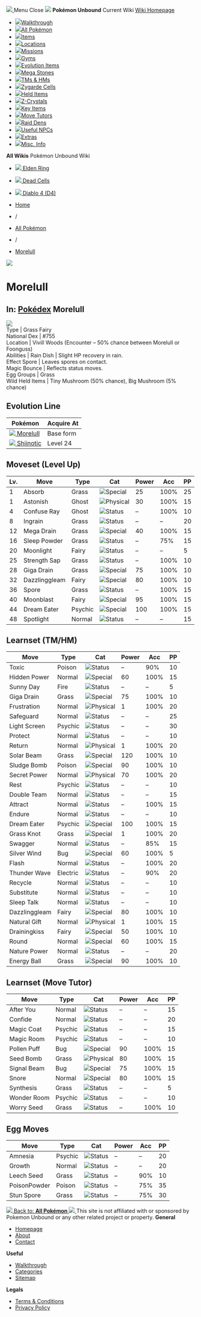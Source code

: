 [ ![](https://static.unboundwiki.com/wp-content/assets/images/2024/07/unbound-game-logo-x50.png) ](https://unboundwiki.com/pokemon/morelull/<https:/unboundwiki.com/>)
Menu Close
![](https://static.unboundwiki.com/wp-content/assets/images/2024/07/pokemon-unbound-frozen-heights-game-icon.jpg)
**Pokémon Unbound**
Current Wiki
[ Wiki Homepage ](https://unboundwiki.com/pokemon/morelull/<https:/unboundwiki.com/>)
  * [![](https://static.unboundwiki.com/wp-content/assets/images/2024/07/unbound-walkthrough-start-preview.jpg)Walkthrough](https://unboundwiki.com/pokemon/morelull/<https:/unboundwiki.com/walkthrough/>)
  * [![](https://static.unboundwiki.com/wp-content/assets/images/2024/07/pokemon-unbound-lab-exterior-150x150.jpg)All Pokémon](https://unboundwiki.com/pokemon/morelull/<https:/unboundwiki.com/pokemon/>)
  * [![](https://static.unboundwiki.com/wp-content/assets/images/2024/07/items-market-150x150.jpg)Items](https://unboundwiki.com/pokemon/morelull/<https:/unboundwiki.com/items/>)
  * [![](https://static.unboundwiki.com/wp-content/assets/images/2024/08/world-map-pokemon-unbound.jpg)Locations](https://unboundwiki.com/pokemon/morelull/<https:/unboundwiki.com/locations/>)
  * [![](https://static.unboundwiki.com/wp-content/assets/images/2024/07/missions-icon-150x150.jpg)Missions](https://unboundwiki.com/pokemon/morelull/<https:/unboundwiki.com/missions/>)
  * [![](https://static.unboundwiki.com/wp-content/assets/images/2024/12/exterior-crater-town-gym-200x200.jpg)Gyms](https://unboundwiki.com/pokemon/morelull/<https:/unboundwiki.com/gyms/>)
  * [![](https://static.unboundwiki.com/wp-content/assets/images/2024/08/evolutionary-items.jpg)Evolution Items](https://unboundwiki.com/pokemon/morelull/<https:/unboundwiki.com/items/evolution-items/>)
  * [![](https://static.unboundwiki.com/wp-content/assets/images/2024/07/mega-stone-150x150.jpg)Mega Stones](https://unboundwiki.com/pokemon/morelull/<https:/unboundwiki.com/mega-stones/>)
  * [![](https://static.unboundwiki.com/wp-content/assets/images/2024/07/tmloc-150x150.png)TMs & HMs](https://unboundwiki.com/pokemon/morelull/<https:/unboundwiki.com/tms-hms/>)
  * [![](https://static.unboundwiki.com/wp-content/assets/images/2024/08/zygarde-house.jpg)Zygarde Cells](https://unboundwiki.com/pokemon/morelull/<https:/unboundwiki.com/items/zygarde-cells/>)
  * [![](https://static.unboundwiki.com/wp-content/assets/images/2024/10/helditems-endgame-shop-200x200.jpg)Held Items](https://unboundwiki.com/pokemon/morelull/<https:/unboundwiki.com/items/held-items/>)
  * [![](https://static.unboundwiki.com/wp-content/assets/images/2024/08/zcrystals-listing-preview.jpg)Z-Crystals](https://unboundwiki.com/pokemon/morelull/<https:/unboundwiki.com/z-crystals/>)
  * [![](https://static.unboundwiki.com/wp-content/assets/images/2024/08/cube.jpg)Key Items](https://unboundwiki.com/pokemon/morelull/<https:/unboundwiki.com/items/key-items/>)
  * [![](https://static.unboundwiki.com/wp-content/assets/images/2024/09/move-tutors-preview.jpg)Move Tutors](https://unboundwiki.com/pokemon/morelull/<https:/unboundwiki.com/misc-info/move-tutors/>)
  * [![](https://static.unboundwiki.com/wp-content/assets/images/2024/10/raid-den-area-pokemon-unbound-lightv.jpg)Raid Dens](https://unboundwiki.com/pokemon/morelull/<https:/unboundwiki.com/raid-dens/>)
  * [![](https://static.unboundwiki.com/wp-content/assets/images/2024/11/useful-npc-preview-200x200.jpg)Useful NPCs](https://unboundwiki.com/pokemon/morelull/<https:/unboundwiki.com/misc-info/useful-npcs/>)
  * [![](https://static.unboundwiki.com/wp-content/assets/images/2024/10/kyurem-unbound-sidequest-200x200.jpg)Extras](https://unboundwiki.com/pokemon/morelull/<https:/unboundwiki.com/extras/>)
  * [![](https://static.unboundwiki.com/wp-content/assets/images/2024/08/dehara-mart.png)Misc. Info](https://unboundwiki.com/pokemon/morelull/<https:/unboundwiki.com/misc-info/>)


**All Wikis**
Pokémon Unbound Wiki
  * [ ![](https://unboundwiki.com/wp-content/themes/stratswiki/assets/img/wiki/elden-ring.png) Elden Ring ](https://unboundwiki.com/pokemon/morelull/<#>)
  * [ ![](https://unboundwiki.com/wp-content/themes/stratswiki/assets/img/wiki/dead-cells.jpg) Dead Cells ](https://unboundwiki.com/pokemon/morelull/<#>)
  * [ ![](https://unboundwiki.com/wp-content/themes/stratswiki/assets/img/wiki/diablo.png) Diablo 4 (D4) ](https://unboundwiki.com/pokemon/morelull/<#>)


  * [ Home ](https://unboundwiki.com/pokemon/morelull/<https:/unboundwiki.com/>)
  * /
  * [ All Pokémon ](https://unboundwiki.com/pokemon/morelull/<https:/unboundwiki.com/pokemon/>)
  * /
  * [ Morelull ](https://unboundwiki.com/pokemon/morelull/<https:/unboundwiki.com/pokemon/morelull/>)

![](https://static.unboundwiki.com/wp-content/assets/images/2024/12/morelull-scaled-1.png)
# Morelull
In: [Pokédex](https://unboundwiki.com/pokemon/morelull/<https:/unboundwiki.com/category/pokedex/>)
Morelull  
---  
![](https://static.unboundwiki.com/wp-content/assets/sprites/pokemon/morelull.png)  
Type | Grass Fairy  
National Dex | #755  
Location | Vivill Woods (Encounter – 50% chance between Morelull or Foonguss)  
Abilities | Rain Dish | Slight HP recovery in rain.  
Effect Spore | Leaves spores on contact.  
Magic Bounce | Reflects status moves.  
Egg Groups | Grass  
Wild Held Items | Tiny Mushroom (50% chance), Big Mushroom (5% chance)  
## Evolution Line
Pokémon | Acquire At  
---|---  
[![](https://static.unboundwiki.com/wp-content/assets/sprites/pokemon/morelull.png) Morelull](https://unboundwiki.com/pokemon/morelull/<https:/unboundwiki.com/pokemon/morelull/>) | Base form  
[![](https://static.unboundwiki.com/wp-content/assets/sprites/pokemon/shiinotic.png) Shiinotic](https://unboundwiki.com/pokemon/morelull/<https:/unboundwiki.com/pokemon/shiinotic/>) | Level 24  
## Moveset (Level Up)
Lv. | Move | Type | Cat | Power | Acc | PP  
---|---|---|---|---|---|---  
1 | Absorb | Grass | ![Special](https://static.unboundwiki.com/wp-content/assets/icons/ui/special.png) | 25 | 100% | 25  
1 | Astonish | Ghost | ![Physical](https://static.unboundwiki.com/wp-content/assets/icons/ui/physical.png) | 30 | 100% | 15  
4 | Confuse Ray | Ghost | ![Status](https://static.unboundwiki.com/wp-content/assets/icons/ui/status.png) | – | 100% | 10  
8 | Ingrain | Grass | ![Status](https://static.unboundwiki.com/wp-content/assets/icons/ui/status.png) | – | – | 20  
12 | Mega Drain | Grass | ![Special](https://static.unboundwiki.com/wp-content/assets/icons/ui/special.png) | 40 | 100% | 15  
16 | Sleep Powder | Grass | ![Status](https://static.unboundwiki.com/wp-content/assets/icons/ui/status.png) | – | 75% | 15  
20 | Moonlight | Fairy | ![Status](https://static.unboundwiki.com/wp-content/assets/icons/ui/status.png) | – | – | 5  
25 | Strength Sap | Grass | ![Status](https://static.unboundwiki.com/wp-content/assets/icons/ui/status.png) | – | 100% | 10  
28 | Giga Drain | Grass | ![Special](https://static.unboundwiki.com/wp-content/assets/icons/ui/special.png) | 75 | 100% | 10  
32 | Dazzlinggleam | Fairy | ![Special](https://static.unboundwiki.com/wp-content/assets/icons/ui/special.png) | 80 | 100% | 10  
36 | Spore | Grass | ![Status](https://static.unboundwiki.com/wp-content/assets/icons/ui/status.png) | – | 100% | 15  
40 | Moonblast | Fairy | ![Special](https://static.unboundwiki.com/wp-content/assets/icons/ui/special.png) | 95 | 100% | 15  
44 | Dream Eater | Psychic | ![Special](https://static.unboundwiki.com/wp-content/assets/icons/ui/special.png) | 100 | 100% | 15  
48 | Spotlight | Normal | ![Status](https://static.unboundwiki.com/wp-content/assets/icons/ui/status.png) | – | – | 15  
## Learnset (TM/HM)
Move | Type | Cat | Power | Acc | PP  
---|---|---|---|---|---  
Toxic | Poison | ![Status](https://static.unboundwiki.com/wp-content/assets/icons/ui/status.png) | – | 90% | 10  
Hidden Power | Normal | ![Special](https://static.unboundwiki.com/wp-content/assets/icons/ui/special.png) | 60 | 100% | 15  
Sunny Day | Fire | ![Status](https://static.unboundwiki.com/wp-content/assets/icons/ui/status.png) | – | – | 5  
Giga Drain | Grass | ![Special](https://static.unboundwiki.com/wp-content/assets/icons/ui/special.png) | 75 | 100% | 10  
Frustration | Normal | ![Physical](https://static.unboundwiki.com/wp-content/assets/icons/ui/physical.png) | 1 | 100% | 20  
Safeguard | Normal | ![Status](https://static.unboundwiki.com/wp-content/assets/icons/ui/status.png) | – | – | 25  
Light Screen | Psychic | ![Status](https://static.unboundwiki.com/wp-content/assets/icons/ui/status.png) | – | – | 30  
Protect | Normal | ![Status](https://static.unboundwiki.com/wp-content/assets/icons/ui/status.png) | – | – | 10  
Return | Normal | ![Physical](https://static.unboundwiki.com/wp-content/assets/icons/ui/physical.png) | 1 | 100% | 20  
Solar Beam | Grass | ![Special](https://static.unboundwiki.com/wp-content/assets/icons/ui/special.png) | 120 | 100% | 10  
Sludge Bomb | Poison | ![Special](https://static.unboundwiki.com/wp-content/assets/icons/ui/special.png) | 90 | 100% | 10  
Secret Power | Normal | ![Physical](https://static.unboundwiki.com/wp-content/assets/icons/ui/physical.png) | 70 | 100% | 20  
Rest | Psychic | ![Status](https://static.unboundwiki.com/wp-content/assets/icons/ui/status.png) | – | – | 10  
Double Team | Normal | ![Status](https://static.unboundwiki.com/wp-content/assets/icons/ui/status.png) | – | – | 15  
Attract | Normal | ![Status](https://static.unboundwiki.com/wp-content/assets/icons/ui/status.png) | – | 100% | 15  
Endure | Normal | ![Status](https://static.unboundwiki.com/wp-content/assets/icons/ui/status.png) | – | – | 10  
Dream Eater | Psychic | ![Special](https://static.unboundwiki.com/wp-content/assets/icons/ui/special.png) | 100 | 100% | 15  
Grass Knot | Grass | ![Special](https://static.unboundwiki.com/wp-content/assets/icons/ui/special.png) | 1 | 100% | 20  
Swagger | Normal | ![Status](https://static.unboundwiki.com/wp-content/assets/icons/ui/status.png) | – | 85% | 15  
Silver Wind | Bug | ![Special](https://static.unboundwiki.com/wp-content/assets/icons/ui/special.png) | 60 | 100% | 5  
Flash | Normal | ![Status](https://static.unboundwiki.com/wp-content/assets/icons/ui/status.png) | – | 100% | 20  
Thunder Wave | Electric | ![Status](https://static.unboundwiki.com/wp-content/assets/icons/ui/status.png) | – | 90% | 20  
Recycle | Normal | ![Status](https://static.unboundwiki.com/wp-content/assets/icons/ui/status.png) | – | – | 10  
Substitute | Normal | ![Status](https://static.unboundwiki.com/wp-content/assets/icons/ui/status.png) | – | – | 10  
Sleep Talk | Normal | ![Status](https://static.unboundwiki.com/wp-content/assets/icons/ui/status.png) | – | – | 10  
Dazzlinggleam | Fairy | ![Special](https://static.unboundwiki.com/wp-content/assets/icons/ui/special.png) | 80 | 100% | 10  
Natural Gift | Normal | ![Physical](https://static.unboundwiki.com/wp-content/assets/icons/ui/physical.png) | 1 | 100% | 15  
Drainingkiss | Fairy | ![Special](https://static.unboundwiki.com/wp-content/assets/icons/ui/special.png) | 50 | 100% | 10  
Round | Normal | ![Special](https://static.unboundwiki.com/wp-content/assets/icons/ui/special.png) | 60 | 100% | 15  
Nature Power | Normal | ![Status](https://static.unboundwiki.com/wp-content/assets/icons/ui/status.png) | – | – | 20  
Energy Ball | Grass | ![Special](https://static.unboundwiki.com/wp-content/assets/icons/ui/special.png) | 90 | 100% | 10  
## Learnset (Move Tutor)
Move | Type | Cat | Power | Acc | PP  
---|---|---|---|---|---  
After You | Normal | ![Status](https://static.unboundwiki.com/wp-content/assets/icons/ui/status.png) | – | – | 15  
Confide | Normal | ![Status](https://static.unboundwiki.com/wp-content/assets/icons/ui/status.png) | – | – | 20  
Magic Coat | Psychic | ![Status](https://static.unboundwiki.com/wp-content/assets/icons/ui/status.png) | – | – | 15  
Magic Room | Psychic | ![Status](https://static.unboundwiki.com/wp-content/assets/icons/ui/status.png) | – | – | 10  
Pollen Puff | Bug | ![Special](https://static.unboundwiki.com/wp-content/assets/icons/ui/special.png) | 90 | 100% | 15  
Seed Bomb | Grass | ![Physical](https://static.unboundwiki.com/wp-content/assets/icons/ui/physical.png) | 80 | 100% | 15  
Signal Beam | Bug | ![Special](https://static.unboundwiki.com/wp-content/assets/icons/ui/special.png) | 75 | 100% | 15  
Snore | Normal | ![Special](https://static.unboundwiki.com/wp-content/assets/icons/ui/special.png) | 80 | 100% | 15  
Synthesis | Grass | ![Status](https://static.unboundwiki.com/wp-content/assets/icons/ui/status.png) | – | – | 5  
Wonder Room | Psychic | ![Status](https://static.unboundwiki.com/wp-content/assets/icons/ui/status.png) | – | – | 10  
Worry Seed | Grass | ![Status](https://static.unboundwiki.com/wp-content/assets/icons/ui/status.png) | – | 100% | 10  
## Egg Moves
Move | Type | Cat | Power | Acc | PP  
---|---|---|---|---|---  
Amnesia | Psychic | ![Status](https://static.unboundwiki.com/wp-content/assets/icons/ui/status.png) | – | – | 20  
Growth | Normal | ![Status](https://static.unboundwiki.com/wp-content/assets/icons/ui/status.png) | – | – | 20  
Leech Seed | Grass | ![Status](https://static.unboundwiki.com/wp-content/assets/icons/ui/status.png) | – | 90% | 10  
PoisonPowder | Poison | ![Status](https://static.unboundwiki.com/wp-content/assets/icons/ui/status.png) | – | 75% | 35  
Stun Spore | Grass | ![Status](https://static.unboundwiki.com/wp-content/assets/icons/ui/status.png) | – | 75% | 30  
[ ![](https://static.unboundwiki.com/wp-content/assets/images/2024/07/pokemon-unbound-lab-exterior.jpg) Back to: **All Pokémon** ](https://unboundwiki.com/pokemon/morelull/<https:/unboundwiki.com/pokemon/>)
[ ![](https://static.unboundwiki.com/wp-content/assets/images/2024/07/unbound-game-logo-x50.png) ](https://unboundwiki.com/pokemon/morelull/<https:/unboundwiki.com/>)
This site is not affiliated with or sponsored by Pokemon Unbound or any other related project or property. 
**General**
  * [ Homepage ](https://unboundwiki.com/pokemon/morelull/<https:/unboundwiki.com/>)
  * [ About ](https://unboundwiki.com/pokemon/morelull/<https:/unboundwiki.com/about/>)
  * [ Contact ](https://unboundwiki.com/pokemon/morelull/<https:/unboundwiki.com/contact/>)


**Useful**
  * [ Walkthrough ](https://unboundwiki.com/pokemon/morelull/<https:/unboundwiki.com/walkthrough/>)
  * [ Categories ](https://unboundwiki.com/pokemon/morelull/<https:/unboundwiki.com/categories/>)
  * [ Sitemap ](https://unboundwiki.com/pokemon/morelull/<https:/unboundwiki.com/sitemap/>)


**Legals**
  * [ Terms & Conditions ](https://unboundwiki.com/pokemon/morelull/<https:/unboundwiki.com/terms-conditions/>)
  * [ Privacy Policy ](https://unboundwiki.com/pokemon/morelull/<https:/unboundwiki.com/privacy-policy/>)



